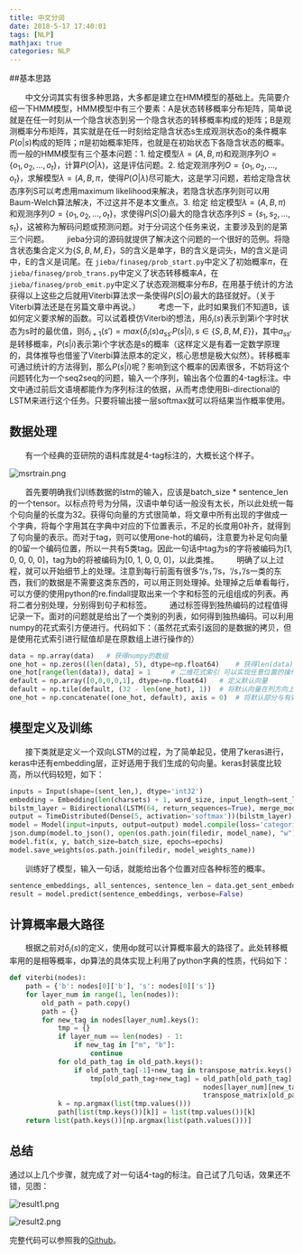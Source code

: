 ```yaml
---
title: 中文分词
date: 2018-5-17 17:40:01
tags: [NLP]
mathjax: true
categories: NLP
---
```

##基本思路

&emsp;&emsp;中文分词其实有很多种思路，大多都是建立在HMM模型的基础上。先简要介绍一下HMM模型，HMM模型中有三个要素：A是状态转移概率分布矩阵，简单说就是在任一时刻从一个隐含状态到另一个隐含状态的转移概率构成的矩阵；B是观测概率分布矩阵，其实就是在任一时刻给定隐含状态s生成观测状态o的条件概率$P(o|s)$构成的矩阵；$\pi$是初始概率矩阵，也就是在初始状态下各隐含状态的概率。而一般的HMM模型有三个基本问题：1. 给定模型$\lambda = (A, B, \pi)$和观测序列$O = \{o_1, o_2, \dots, o_t\}$，计算$P(O|\lambda)$，这是评估问题。2. 给定观测序列$O = \{o_1, o_2, \dots, o_t\}$，求解模型$\lambda = (A, B, \pi$，使得$P(O|\lambda)$尽可能大，这是学习问题，若给定隐含状态序列S可以考虑用maximum likelihood来解决，若隐含状态序列则可以用Baum-Welch算法解决，不过这并不是本文重点。3. 给定 给定模型$\lambda = (A, B, \pi)$和观测序列$O = \{o_1, o_2, \dots, o_t\}$，求使得$P(S|O)$最大的隐含状态序列$S = \{s_1, s_2, \dots, s_t\}$，这被称为解码问题或预测问题。对于分词这个任务来说，主要涉及到的是第三个问题。
&emsp;&emsp;jieba分词的源码就提供了解决这个问题的一个很好的范例。将隐含状态集合定义为$\{S, B, M, E\}$，S的含义是单字，B的含义是词头，M的含义是词中，E的含义是词尾。在 `jieba/finaseg/prob_start.py`中定义了初始概率$\pi$，在 `jieba/finaseg/prob_trans.py`中定义了状态转移概率$A$，在`jieba/finaseg/prob_emit.py`中定义了状态观测概率分布$B$，在用基于统计的方法获得以上这些之后就用Viterbi算法求一条使得$P(S|O)$最大的路径就好。（关于Viterbi算法还是在另篇文章中再说。）
&emsp;&emsp;考虑一下，此时如果我们不知道B，该如何定义要求解的函数。可以试着模仿Viterbi的想法，用$\delta_i(s)$表示到第i个字时状态为s时的最优值，则$\delta_{i+1}(s') = max\{\delta_i(s)a_{ss'}P(s|i),  s\in\{S, B, M, E\}\}$，其中$a_{ss'}$是转移概率，$P(s|i)$表示第i个字状态是s的概率（这样定义是有着一定数学原理的，具体推导也借鉴了Viterbi算法原本的定义，核心思想是极大似然）。转移概率可通过统计的方法得到，那么$P(s|i)$呢？影响到这个概率的因素很多，不妨将这个问题转化为一个seq2seq的问题，输入一个序列，输出各个位置的4-tag标注。中文中通过前后文语境都能作为序列标注的依据，从而考虑使用Bi-directional的LSTM来进行这个任务。只要将输出接一层softmax就可以将结果当作概率使用。



## 数据处理

&emsp;&emsp;有一个经典的亚研院的语料库就是4-tag标注的，大概长这个样子。

![msrtrain.png](https://i.loli.net/2019/01/13/5c3af89cb9124.png)

&emsp;&emsp;首先要明确我们训练数据的lstm的输入，应该是batch_size * sentence_len的一个tensor。以标点符号为分隔，汉语中单句话一般没有太长，所以此处统一每个句向量的长度为32。获得句向量的方式很简单，将文章中所有出现的字做成一个字典，将每个字用其在字典中对应的下位置表示，不足的长度用0补齐，就得到了句向量的表示。而对于tag，则可以使用one-hot的编码，注意要为补足句向量的0留一个编码位置，所以一共有5类tag。因此一句话中tag为s的字将被编码为[1, 0, 0, 0, 0]，tag为b的将被编码为[0, 1, 0, 0, 0]，以此类推。
&emsp;&emsp;明确了以上过程，就可以开始细节上的处理。注意到每行前面有很多“/s，”/s，‘/s，’/s一类的东西，我们的数据是不需要这类东西的，可以用正则处理掉。处理掉之后单看每行，可以方便的使用python的re.findall提取出来一个字和标签的元组组成的列表。再将二者分别处理，分别得到句子和标签。
&emsp;&emsp;通过标签得到独热编码的过程值得记录一下。面对的问题就是给出了一个类别的列表，如何得到独热编码。可以利用numpy的花式索引方便进行。代码如下：（虽然花式索引返回的是数据的拷贝，但是使用花式索引进行赋值却是在原数组上进行操作的）
```python
data = np.array(data)	# 获得numpy的数组
one_hot = np.zeros((len(data), 5), dtype=np.float64)	# 获得len(data)个长度为5的0向量
one_hot[range(len(data)), data] = 1		# 二维花式索引 可以实现任意位置的操作
default = np.array([0,0,0,0,1], dtype=np.float64)	# 定义默认向量
default = np.tile(default, (32 - len(one_hot), 1))	# 将默认向量在列方向上重复32-len(one_hot)次
one_hot = np.concatenate((one_hot, default), axis = 0)	# 将默认部分与有效部分拼接保证长度与句向量相同
```



## 模型定义及训练

&emsp;&emsp;接下类就是定义一个双向LSTM的过程，为了简单起见，使用了keras进行，keras中还有embedding层，正好适用于我们生成的句向量。keras封装度比较高，所以代码较短，如下：

```python
inputs = Input(shape=(sent_len,), dtype='int32')
embedding = Embedding(len(charsets) + 1, word_size, input_length=sent_len, mask_zero=True)(inputs)
bilstm_layer = Bidirectional(LSTM(64, return_sequences=True), merge_mode='sum')(embedding)
output = TimeDistributed(Dense(5, activation='softmax'))(bilstm_layer)
model = Model(input=inputs, output=output) model.compile(loss='categorical_crossentropy', optimizer='adam', metrics=['accuracy'])
json.dump(model.to_json(), open(os.path.join(filedir, model_name), "w"))
model.fit(x, y, batch_size=batch_size, epochs=epochs)
model.save_weights(os.path.join(filedir, model_weights_name))
```
&emsp;&emsp;训练好了模型，输入一句话，就能给出各个位置对应各种标签的概率。
```python
sentence_embeddings, all_sentences, sentence_len = data.get_sent_embeddings(charsets, test_sentence)
result = model.predict(sentence_embeddings, verbose=False)
```



## 计算概率最大路径

&emsp;&emsp;根据之前对$\delta_i(s)$的定义，使用dp就可以计算概率最大的路径了。此处转移概率用的是相等概率，dp算法的具体实现上利用了python字典的性质，代码如下：

```python
def viterbi(nodes):
    path = {'b': nodes[0]['b'], 's': nodes[0]['s']}
    for layer_num in range(1, len(nodes)):
        old_path = path.copy()
        path = {}
        for new_tag in nodes[layer_num].keys():
            tmp = {}
            if layer_num == len(nodes) - 1:
                if new_tag in ["m", "b"]:
                    continue
            for old_path_tag in old_path.keys():
                if old_path_tag[-1]+new_tag in transpose_matrix.keys():
                    tmp[old_path_tag+new_tag] = old_path[old_path_tag] + \
                                                nodes[layer_num][new_tag] + \
                                                transpose_matrix[old_path_tag[-1]+new_tag]
            k = np.argmax(list(tmp.values()))
            path[list(tmp.keys())[k]] = list(tmp.values())[k]
    return list(path.keys())[np.argmax(list(path.values()))]
```



## 总结

通过以上几个步骤，就完成了对一句话4-tag的标注。自己试了几句话，效果还不错，见图：

![result1.png](https://i.loli.net/2019/01/13/5c3af89cb53f3.png)

![result2.png](https://i.loli.net/2019/01/13/5c3af89cb71fb.png)

完整代码可以参照我的[Github](https://github.com/mingming97/Chinese-Word-Split)。

